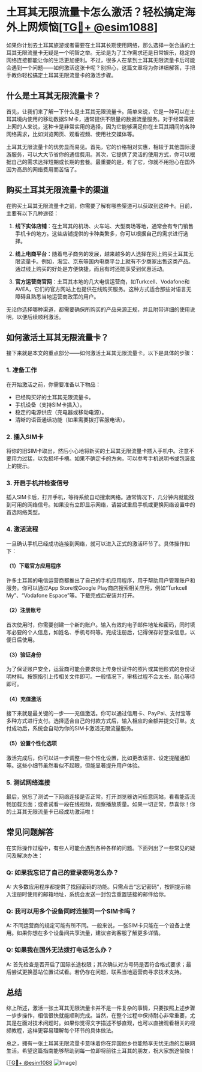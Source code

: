 # 土耳其无限流量卡怎么激活？轻松搞定海外上网烦恼[[TG💪+ @esim1088](https://t.me/s/esim1088)]

如果你计划去土耳其旅游或者需要在土耳其长期使用网络，那么选择一张合适的土耳其无限流量卡无疑是一个明智之举。无论是为了工作需求还是日常娱乐，稳定的网络连接都能让你的生活更加便利。不过，很多人在拿到土耳其无限流量卡后可能会遇到一个问题——如何激活这张卡呢？别担心，这篇文章将为你详细解答，手把手教你轻松搞定土耳其无限流量卡的激活步骤。

## 什么是土耳其无限流量卡？

首先，让我们来了解一下什么是土耳其无限流量卡。简单来说，它是一种可以在土耳其境内使用的移动数据SIM卡，通常提供不限量的数据流量服务。对于经常需要上网的人来说，这种卡是非常实用的选择，因为它能够满足你在土耳其期间的各种网络需求，比如浏览网页、观看视频、使用社交媒体等。

土耳其无限流量卡的优势显而易见。首先，它的价格相对实惠，相较于其他国际漫游服务，可以大大节省你的通信费用。其次，它提供了灵活的使用方式，你可以根据自己的需求选择短期或长期的套餐。最重要的是，有了它，你就不用担心在国外因为高昂的网络费用而苦恼了。

## 购买土耳其无限流量卡的渠道

在购买土耳其无限流量卡之前，你需要了解有哪些渠道可以获取到这种卡。目前，主要有以下几种途径：

1. **线下实体店铺**：在土耳其的机场、火车站、大型商场等地，通常会有专门销售手机卡的地方。这些店铺提供的卡种类繁多，你可以根据自己的需求进行选择。

2. **线上电商平台**：随着电子商务的发展，越来越多的人选择在网上购买土耳其无限流量卡。例如，淘宝、京东等国内电商平台上就有不少商家出售这类产品。通过线上购买的好处是方便快捷，而且有时还能享受到优惠活动。

3. **官方运营商官网**：土耳其本地的几大电信运营商，如Turkcell、Vodafone和AVEA，它们的官方网站上也提供在线购买服务。这种方式适合那些对语言无障碍且熟悉当地运营商政策的用户。

无论你选择哪种渠道，都需要确保所购买的产品来源正规，并且附带详细的使用说明，以便后续顺利激活。

## 如何激活土耳其无限流量卡？

接下来就是本文的重点部分——如何激活土耳其无限流量卡。以下是具体的步骤：

### 1. 准备工作

在开始激活之前，你需要准备以下物品：
- 已经购买好的土耳其无限流量卡。
- 手机设备（支持SIM卡插入）。
- 稳定的电源供应（充电器或移动电源）。
- 清晰的语音通话功能（如果需要拨打客服电话）。

### 2. 插入SIM卡

将你的旧SIM卡取出，然后小心地将新买的土耳其无限流量卡插入手机中。注意不要用力过猛，以免损坏卡槽。如果不确定卡的方向，可以参考手机说明书或包装盒上的提示。

### 3. 开启手机并检查信号

插入SIM卡后，打开手机，等待系统自动搜索网络。通常情况下，几分钟内就能找到可用的网络信号。如果没有立即显示网络，请尝试重启手机或更换网络设置中的首选网络类型。

### 4. 激活流程

一旦确认手机已经成功连接到网络，就可以进入正式的激活环节了。具体操作如下：

#### （1）下载官方应用程序

许多土耳其的电信运营商都推出了自己的手机应用程序，用于帮助用户管理账户和服务。你可以通过App Store或Google Play商店搜索相关应用，例如“Turkcell My”、“Vodafone Espace”等。下载完成后安装并打开。

#### （2）注册账号

首次使用时，你需要创建一个新的账户。输入有效的电子邮件地址和密码，同时填写必要的个人信息，如姓名、手机号码等。完成注册后，记得保存好登录信息，以便日后使用。

#### （3）验证身份

为了保证账户安全，运营商可能会要求你上传身份证件的照片或其他形式的身份证明材料。按照指引上传相关文件即可。一般情况下，审核过程不会太长，耐心等待即可。

#### （4）充值激活

接下来就是最关键的一步——充值激活。你可以通过信用卡、PayPal、支付宝等多种方式进行支付。选择适合自己的付款方式后，输入相应的金额并提交订单。支付成功后，系统会自动为你的SIM卡激活无限流量服务。

#### （5）设置个性化选项

激活完成后，你可以进一步调整一些个性化设置，比如更改语言、设定提醒通知等。这些小细节虽然看似不起眼，但能显著提升用户体验。

### 5. 测试网络连接

最后，别忘了测试一下网络连接是否正常。打开浏览器访问任意网站，看看能否流畅加载页面；或者试看一段在线视频，观察播放质量。如果一切正常，恭喜你！你的土耳其无限流量卡已经成功激活啦！

## 常见问题解答

在实际操作过程中，有些人可能会遇到各种各样的问题。下面列出了一些常见的疑问及解决办法：

### Q: 如果我忘记了自己的登录密码怎么办？
A: 大多数应用程序都提供了找回密码的功能。只需点击“忘记密码”，按照提示输入注册时使用的邮箱地址，系统会发送一封包含重置链接的邮件给你。

### Q: 我可以用多个设备同时连接同一个SIM卡吗？
A: 不同运营商的规定可能有所不同。一般来说，一张SIM卡只能在一个设备上使用。如果你想在多个设备间共享流量，建议咨询客服了解更多详情。

### Q: 如果我在国外无法拨打电话怎么办？
A: 首先检查是否开启了国际长途权限；其次确认对方号码是否符合格式要求；最后尝试更换基站位置试试看。若仍存在问题，联系当地运营商寻求技术支持。

## 总结

综上所述，激活一张土耳其无限流量卡并不是一件复杂的事情，只要按照上述步骤一步步操作，相信很快就能顺利完成。当然，在整个过程中保持耐心非常重要，尤其是在面对技术问题时。如果你觉得文字描述不够直观，也可以直接观看相关的视频教程，这样更容易理解每个环节的具体做法。

总之，拥有一张土耳其无限流量卡意味着你在异国他乡也能畅享无忧无虑的互联网生活。希望这篇指南能够帮助到每一位即将前往土耳其的朋友，祝大家旅途愉快！

[[TG💪+ @esim1088](https://t.me/s/esim1088) ![Image](https://i.postimg.cc/4NQfJmqS/Snipaste-2025-05-13-00-14-12.png)]
